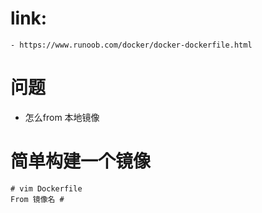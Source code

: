 # link:
    - https://www.runoob.com/docker/docker-dockerfile.html
# 问题
- 怎么from 本地镜像
# 简单构建一个镜像
```
# vim Dockerfile
From 镜像名 # 
```